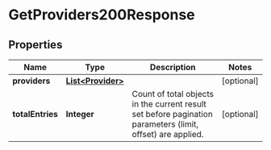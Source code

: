 

# GetProviders200Response


## Properties

| Name | Type | Description | Notes |
|------------ | ------------- | ------------- | -------------|
|**providers** | [**List&lt;Provider&gt;**](Provider.md) |  |  [optional] |
|**totalEntries** | **Integer** | Count of total objects in the current result set before pagination parameters (limit, offset) are applied.  |  [optional] |



